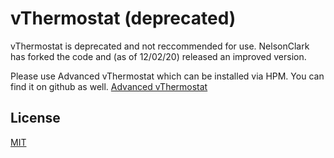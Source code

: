 # vThermostat (deprecated)

vThermostat is deprecated and not reccommended for use. NelsonClark has forked the code and (as of 12/02/20) released an improved version.

Please use Advanced vThermostat which can be installed via HPM. You can find it on github as well. 
[Advanced vThermostat](https://github.com/NelsonClark/Hubitat/tree/main/Apps/Advanced_vThermostat)

## License
[MIT](https://choosealicense.com/licenses/mit/)
